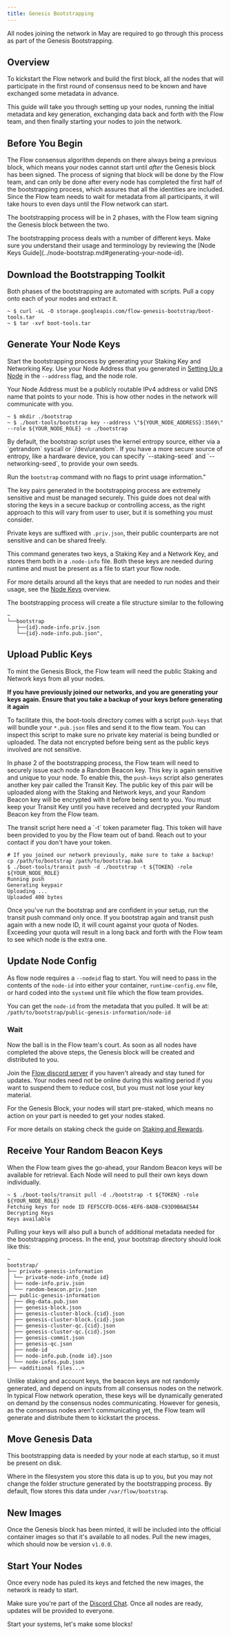 ```yaml
---
title: Genesis Bootstrapping
---
```



<Admonition type="warning" title="Genesis Only">
  All nodes joining the network in May are required to go through this process as part of the Genesis Bootstrapping.
</Admonition>

## Overview

To kickstart the Flow network and build the first block, all the nodes that will participate in the first round of consensus need to be known and have exchanged some metadata in advance.

This guide will take you through setting up your nodes, running the initial metadata and key generation, exchanging data back and forth with the Flow team, and then finally starting your nodes to join the network.

## Before You Begin

The Flow consensus algorithm depends on there always being a previous block, which means your nodes cannot start until _after_ the Genesis block has been signed. The process of signing that block will be done by the Flow team, and can only be done after every node has completed the first half of the bootstrapping process, which assures that all the identities are included. Since the Flow team needs to wait for metadata from all participants, it will take hours to even days until the Flow network can start.

The bootstrapping process will be in 2 phases, with the Flow team signing the Genesis block between the two.

<Admonition type="info" title="Understanding Keys">
  The bootstrapping process deals with a number of different keys. Make sure you understand their usage and terminology by reviewing the [Node Keys Guide](../node-bootstrap.md#generating-your-node-id).
</Admonition>

## Download the Bootstrapping Toolkit

Both phases of the bootstrapping are automated with scripts. Pull a copy onto each of your nodes and extract it.

```shell Pull-boot-tools
~ $ curl -sL -O storage.googleapis.com/flow-genesis-bootstrap/boot-tools.tar
~ $ tar -xvf boot-tools.tar
```

## Generate Your Node Keys

Start the bootstrapping process by generating your Staking Key and Networking Key. Use your Node Address that you generated in [Setting Up a Node](../node-setup.md) in the `--address` flag, and the node role.

<Admonition type="warning" title="Node Address">Your Node Address must be a publicly routable IPv4 address or valid DNS name that points to your node. This is how other nodes in the network will communicate with you.</Admonition>

```shell Generate-bootstrap-keys"
~ $ mkdir ./bootstrap
~ $ ./boot-tools/bootstrap key --address \"${YOUR_NODE_ADDRESS}:3569\" --role ${YOUR_NODE_ROLE} -o ./bootstrap
```

<Admonition type="info" title="BYO Entropy">
  By default, the bootstrap script uses the kernel entropy source, either via a `getrandom` syscall or `/dev/urandom`. If you have a more secure source of entropy, like a hardware device, you can specify `--staking-seed` and `--networking-seed`, to provide your own seeds.
  
  Run the `bootstrap` command with no flags to print usage information."
</Admonition>

<Admonition type="danger" title="Protect your keys!">
  The key pairs generated in the bootstrapping process are extremely sensitive and must be managed securely. This guide does not deal with storing the keys in a secure backup or controlling access, as the right approach to this will vary from user to user, but it is something you must consider.
  
  Private keys are suffixed with `.priv.json`, their public counterparts are not sensitive and can be shared freely.
</Admonition>

This command generates two keys, a Staking Key and a Network Key, and stores them both in a `.node-info` file. Both these keys are needed during runtime and must be present as a file to start your flow node.

For more details around all the keys that are needed to run nodes and their usage, see the [Node Keys](../node-bootstrap.md#generate-your-node-keys) overview.

The bootstrapping process will create a file structure similar to the following

```text bootstrap-directory
~
└──bootstrap
   ├──{id}.node-info.priv.json
   └──{id}.node-info.pub.json",
```

## Upload Public Keys

To mint the Genesis Block, the Flow team will need the public Staking and Network keys from all your nodes.

**If you have previously joined our networks, and you are generating your keys again. Ensure that you take a backup of your keys before generating it again**

To facilitate this, the boot-tools directory comes with a script `push-keys` that will bundle your `*.pub.json` files and send it to the flow team. You can inspect this script to make sure no private key material is being bundled or uploaded. The data not encrypted before being sent as the public keys involved are not sensitive.

In phase 2 of the bootstrapping process, the Flow team will need to securely issue each node a Random Beacon key. This key is again sensitive and unique to your node. To enable this, the `push-keys` script also generates another key pair called the Transit Key. The public key of this pair will be uploaded along with the Staking and Network keys, and your Random Beacon key will be encrypted with it before being sent to you. You must keep your Transit Key until you have received and decrypted your Random Beacon key from the Flow team.

<Admonition type="warning" title="Token Needed">
  The transit script here need a `-t` token parameter flag. This token will have been provided to you by the Flow team out of band. Reach out to your contact if you don't have your token.
</Admonition>

```shell Upload-public-keys
# If you joined our network previously, make sure to take a backup!
cp /path/to/bootstrap /path/to/bootstrap.bak
$ ./boot-tools/transit push -d ./bootstrap -t ${TOKEN} -role ${YOUR_NODE_ROLE}
Running push
Generating keypair
Uploading ...
Uploaded 400 bytes

```

<Admonition type="danger" title="One and Done!">
  Once you've run the bootstrap and are confident in your setup, run the transit push command only once. If you bootstrap again and transit push again with a new node ID, it will count against your quota of Nodes. Exceeding your quota will result in a long back and forth with the Flow team to see which node is the extra one.
</Admonition>

## Update Node Config

As flow node requires a `--nodeid` flag to start. You will need to pass in the contents of the `node-id` into either your container, `runtime-config.env` file, or hard coded into the `systemd` unit file which the flow team provides.

You can get the `node-id` from the metadata that you pulled. It will be at: `/path/to/bootstrap/public-genesis-information/node-id`

### Wait

Now the ball is in the Flow team's court. As soon as all nodes have completed the above steps, the Genesis block will be created and distributed to you.

Join the [Flow discord server](https://chat.onflow.org) if you haven't already and stay tuned for updates. Your nodes need not be online during this waiting period if you want to suspend them to reduce cost, but you must not lose your key material.

<Admonition type="info" title="A Note on Staking">
  For the Genesis Block, your nodes will start pre-staked, which means no action on your part is needed to get your nodes staked.
  
  For more details on staking check the guide on [Staking and Rewards](../../../staking/08-staking-rewards.md).
</Admonition>

## Receive Your Random Beacon Keys

When the Flow team gives the go-ahead, your Random Beacon keys will be available for retrieval. Each Node will need to pull their own keys down individually.

```shell Pull-beacon-keys
~ $ ./boot-tools/transit pull -d ./bootstrap -t ${TOKEN} -role ${YOUR_NODE_ROLE}
Fetching keys for node ID FEF5CCFD-DC66-4EF6-8ADB-C93D9B6AE5A4
Decrypting Keys
Keys available
```

Pulling your keys will also pull a bunch of additional metadata needed for the bootstrapping process.
In the end, your bootstrap directory should look like this:

```text bootstrap-directory
~
bootstrap/
├── private-genesis-information
│ └── private-node-info_{node id}
│ ├── node-info.priv.json
│ └── random-beacon.priv.json
├── public-genesis-information
│ ├── dkg-data.pub.json
│ ├── genesis-block.json
│ ├── genesis-cluster-block.{cid}.json
│ ├── genesis-cluster-block.{cid}.json
│ ├── genesis-cluster-qc.{cid}.json
│ ├── genesis-cluster-qc.{cid}.json
│ ├── genesis-commit.json
│ ├── genesis-qc.json
│ ├── node-id
│ ├── node-info.pub.{node id}.json
│ └── node-infos.pub.json
├── <additional files...>
```


<Admonition type="info" title="Why are we generating the beacon keys for you?">
  Unlike staking and account keys, the beacon keys are not randomly generated, and depend on inputs from all consensus nodes on the network. In typical Flow network operation, these keys will be dynamically generated on demand by the consensus nodes communicating. However for genesis, as the consensus nodes aren't communicating yet, the Flow team will generate and distribute them to kickstart the process.
</Admonition>

## Move Genesis Data

This bootstrapping data is needed by your node at each startup, so it must be present on disk.

Where in the filesystem you store this data is up to you, but you may not change the folder structure generated by the bootstrapping process. By default, flow stores this data under `/var/flow/bootstrap`.

## New Images

Once the Genesis block has been minted, it will be included into the official container images so that it's available to all nodes. Pull the new images, which should now be version `v1.0.0`.

## Start Your Nodes

Once every node has puled its keys and fetched the new images, the network is ready to start.

Make sure you're part of the [Discord Chat](https://chat.onflow.org). Once all nodes are ready, updates will be provided to everyone.

Start your systems, let's make some blocks!
